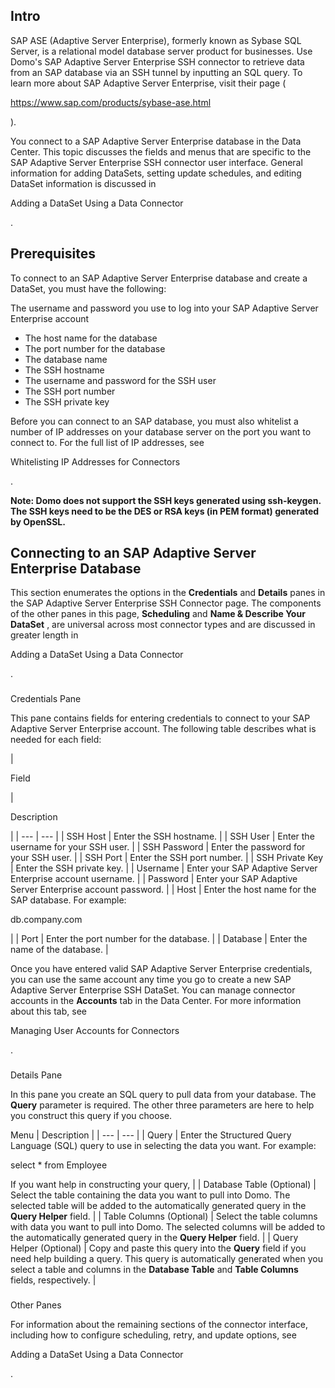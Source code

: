 

Intro
-------

SAP ASE (Adaptive Server Enterprise), formerly known as Sybase SQL Server, is a relational model database server product for businesses. Use Domo's SAP Adaptive Server Enterprise SSH connector to retrieve data from an SAP database via an SSH tunnel by inputting an SQL query. To learn more about SAP Adaptive Server Enterprise, visit their page (

https://www.sap.com/products/sybase-ase.html

).


 You connect to a SAP Adaptive Server Enterprise database in the Data Center. This topic discusses the fields and menus that are specific to the SAP Adaptive Server Enterprise SSH connector user interface. General information for adding DataSets, setting update schedules, and editing DataSet information is discussed in

Adding a DataSet Using a Data Connector

.


 Prerequisites
---------------

To connect to an SAP Adaptive Server Enterprise database and create a DataSet, you must have the following:

 The username and password you use to log into your SAP Adaptive Server Enterprise account
* The host name for the database
* The port number for the database
* The database name
* The SSH hostname
* The username and password for the SSH user
* The SSH port number
* The SSH private key

Before you can connect to an SAP database, you must also whitelist a number of IP addresses on your database server on the port you want to connect to. For the full list of IP addresses, see

Whitelisting IP Addresses for Connectors

.


**Note: Domo does not support the SSH keys generated using ssh-keygen. The SSH keys need to be the DES or RSA keys (in PEM format) generated by OpenSSL.**


 Connecting to an SAP Adaptive Server Enterprise Database
----------------------------------------------------------


 This section enumerates the options in the
 **Credentials**
 and
 **Details**
 panes in the SAP Adaptive Server Enterprise SSH Connector page. The components of the other panes in this page,
 **Scheduling**
 and
 **Name & Describe Your DataSet**
 , are universal across most connector types and are discussed in greater length in

Adding a DataSet Using a Data Connector

.


###

Credentials Pane


 This pane contains fields for entering credentials to connect to your SAP Adaptive Server Enterprise account. The following table describes what is needed for each field:


|

Field

|

Description

|
| --- | --- |
|
 SSH Host
  |
 Enter the SSH hostname.
  |
|
 SSH User
  |
 Enter the username for your SSH user.
  |
|
 SSH Password
  |
 Enter the password for your SSH user.
  |
|
 SSH Port
  |
 Enter the SSH port number.
  |
|
 SSH Private Key
  |
 Enter the SSH private key.
  |
|
 Username
  |
 Enter your SAP Adaptive Server Enterprise account username.
  |
|
 Password
  |
 Enter your SAP Adaptive Server Enterprise account password.
  |
|
 Host
  |
 Enter the host name for the SAP database. For example:


 db.company.com


 |
|
 Port
  |
 Enter the port number for the database.
  |
|
 Database
  |
 Enter the name of the database.
  |


 Once you have entered valid SAP Adaptive Server Enterprise credentials, you can use the same account any time you go to create a new SAP Adaptive Server Enterprise SSH DataSet. You can manage connector accounts in the
 **Accounts**
 tab in the Data Center. For more information about this tab, see

Managing User Accounts for Connectors

.


###
 Details Pane

In this pane you create an SQL query to pull data from your database. The
 **Query**
 parameter is required. The other three parameters are here to help you construct this query if you choose.


 Menu
  |
 Description
  |
| --- | --- |
|
 Query
  |
 Enter the Structured Query Language (SQL) query to use in selecting the data you want. For example:

select \* from Employee

If you want help in constructing your query,
  |
|
 Database Table (Optional)
  |
 Select the table containing the data you want to pull into Domo. The selected table will be added to the automatically generated query in the
 **Query Helper**
 field.
  |
|
 Table Columns (Optional)
  |
 Select the table columns with data you want to pull into Domo. The selected columns will be added to the automatically generated query in the
 **Query Helper**
 field.
  |
|
 Query Helper (Optional)
  |
 Copy and paste this query into the
 **Query**
 field if you need help building a query. This query is automatically generated when you select a table and columns in the
 **Database Table**
 and
 **Table Columns**
 fields, respectively.
  |


###
 Other Panes

For information about the remaining sections of the connector interface, including how to configure scheduling, retry, and update options, see

Adding a DataSet Using a Data Connector

.

